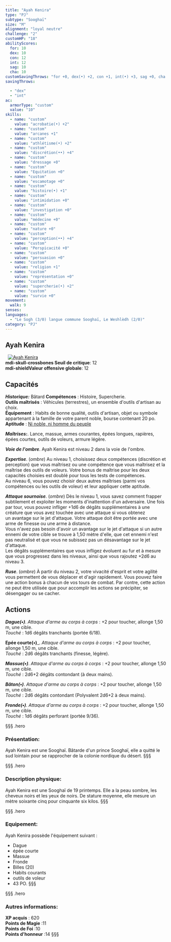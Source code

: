 ```yaml
---
title: "Ayah Kenira"
type: "PJ"
subtype: "Sooghaï"
size: "M"
alignment: "loyal neutre"
challenge: "2"
customHP: "18"
abilityScores:
  for: 10
  dex: 10
  con: 12
  int: 12
  sag: 10
  cha: 10
customSavingThrows: "for +0, dex(•) +2, con +1, int(•) +3, sag +0, cha +0"
savingThrows:

  - "dex"
  - "int"
ac:
  armorType: "custom"
  value: "10"
skills:
  - name: "custom"
    value: "acrobatie(•) +2"
  - name: "custom"
    value: "arcanes +1"
  - name: "custom"
    value: "athlétisme(•) +2"
  - name: "custom"
    value: "discrétion(••) +4"
  - name: "custom"
    value: "dressage +0"
  - name: "custom"
    value: "Equitation +0"
  - name: "custom"
    value: "escamotage +0"
  - name: "custom"
    value: "histoire(•) +1"
  - name: "custom"
    value: "intimidation +0"
  - name: "custom"
    value: "investigation +0"
  - name: "custom"
    value: "médecine +0"
  - name: "custom"
    value: "nature +0"
  - name: "custom"
    value: "perception(••) +4"
  - name: "custom"
    value: "Perspicacité +0"
  - name: "custom"
    value: "persuasion +0"
  - name: "custom"
    value: "religion +1"
  - name: "custom"
    value: "représentation +0"
  - name: "custom"
    value: "supercherie(•) +2"
  - name: "custom"
    value: "survie +0"
movement:
  walk: 9
senses:
languages:
  - "Le Sogh (3/0) langue commune Sooghaï, Le Weshlèdh (2/0)"
category: "PJ"
---
```

## Ayah Kenira
&nbsp;
[![Ayah Kenira](https://www.douaratil.fr/illustrations/pj/ayahkenriam.png)](https://www.douaratil.fr/illustrations/pj/ayahkenira.jpg)  
**<v-icon>mdi-skull-crossbones</v-icon> Seuil de critique**: 12          
**<v-icon>mdi-shield</v-icon>Valeur offensive globale**: 12    
## Capacités
_**Historique:**_ Bâtard
**Compétences** : Histoire, Supercherie.  
**Outils maîtrisés** : Véhicules (terrestres), un ensemble d'outils d'artisan au choix.  
**Équipement** : Habits de bonne qualité, outils d'artisan, objet ou symbole appartenant à la famille de votre parent noble, bourse contenant 20 po.
**Aptitude** : [Ni noble, ni homme du peuple](/personnalite-et-historique/#Ni-noble,-ni-homme-du-peuple)

_**Maîtrises:**_. Lance, massue, armes courantes, épées longues, rapières, épées courtes, outils de voleurs, armure légère.

_**Voie de l'ombre**_. Ayah Kenira est niveau 2 dans la voie de l'ombre.  

_**Expertise**_. (*ombre*)
Au niveau 1, choisissez deux compétences (discrétion et perception) que vous maîtrisez ou une compétence que vous maîtrisez et la maîtrise des outils de voleurs. Votre bonus de maîtrise pour les deux capacités choisies est doublé pour tous les tests de compétences.  
Au niveau 6, vous pouvez choisir deux autres maîtrises (parmi vos compétences ou les outils de voleur) et leur appliquer cette aptitude.   

_**Attaque sournoise**_. (*ombre*) Dès le niveau 1, vous savez comment frapper subtilement et exploiter les moments d'inattention d'un adversaire. Une fois par tour, vous pouvez infliger +1d6 de dégâts supplémentaires à une créature que vous avez touchée avec une attaque si vous obtenez un avantage sur le jet d'attaque. Votre attaque doit être portée avec une arme de finesse ou une arme à distance.  
Vous n'avez pas besoin d'avoir un avantage sur le jet d'attaque si un autre ennemi de votre cible se trouve à 1,50 mètre d'elle, que cet ennemi n'est pas neutralisé et que vous ne subissez pas un désavantage sur le jet d'attaque.  
Les dégâts supplémentaires que vous infligez évoluent au fur et à mesure que vous progressez dans les niveaux, ainsi que vous rajoutez +2d6 au niveau 3.  

_**Ruse**_. (*ombre*) À partir du niveau 2, votre vivacité d'esprit et votre agilité vous permettent de vous déplacer et d'agir rapidement. Vous pouvez faire une action bonus à chacun de vos tours de combat. Par contre, cette action ne peut être utilisée que pour accomplir les actions se précipiter, se désengager ou se cacher.

## Actions  
_**Dague(•)**_. _Attaque d'arme au corps à corps_ : +2 pour toucher, allonge 1,50 m, une cible.  
_Touché_ : 1d6 dégâts tranchants (portée 6/18).  

**Epée courte(•)**_. _Attaque d'arme au corps à corps_ : +2 pour toucher, allonge 1,50 m, une cible.  
_Touché_ : 2d6 dégâts tranchants (finesse, légère).

_**Massue(•)**_. _Attaque d'arme au corps à corps_ : +2 pour toucher, allonge 1,50 m, une cible.  
_Touché_ : 2d6+2 dégâts contondant (à deux mains).  

_**Bâton(•)**_. _Attaque d'arme au corps à corps_ : +2 pour toucher, allonge 1,50 m, une cible.  
_Touché_ : 2d6 dégâts contondant (Polyvalent 2d6+2 à deux mains).  

_**Fronde(•)**_. _Attaque d'arme au corps à corps_ : +2 pour toucher, allonge 1,50 m, une cible.  
_Touché_ : 1d6 dégâts perforant (portée 9/36).  



§§§ .hero
### Présentation:  
Ayah Kenira est une Sooghaï. Bâtarde d'un prince Sooghaï, elle a quitté le sud lointain pour se rapprocher de la colonie nordique du désert.
§§§

§§§ .hero
### Description physique:  
Ayah Kenira est une Sooghaï de 19 printemps. Elle a la peau sombre, les cheveux noirs et les yeux de noirs. De stature moyenne, elle mesure un mètre soixante cinq pour cinquante six kilos.
§§§

§§§ .hero
### Equipement:  
Ayah Kenira possède l'équipement suivant :
- Dague
- épée courte
- Massue
- Fronde
- Billes (20)
- Habits courants
- outils de voleur
- 43 PO.
§§§

§§§ .hero
### Autres informations:  
**XP acquis** : 620  
**Points de Magie** :11  
**Points de Foi** :10   
**Points d'honneur** :14
§§§
